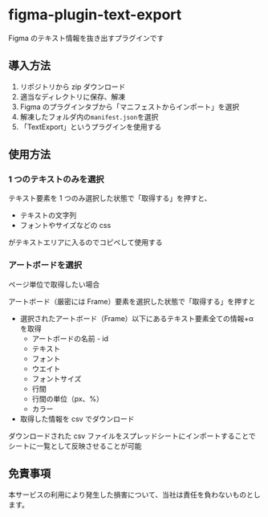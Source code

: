 # figma-plugin-text-export

Figma のテキスト情報を抜き出すプラグインです

## 導入方法

1. リポジトリから zip ダウンロード
2. 適当なディレクトリに保存、解凍
3. Figma のプラグインタブから「マニフェストからインポート」を選択
4. 解凍したフォルダ内の`manifest.json`を選択
5. 「TextExport」というプラグインを使用する

## 使用方法

### 1 つのテキストのみを選択

テキスト要素を 1 つのみ選択した状態で「取得する」を押すと、

-   テキストの文字列
-   フォントやサイズなどの css

がテキストエリアに入るのでコピペして使用する

### アートボードを選択

ページ単位で取得したい場合

アートボード（厳密には Frame）要素を選択した状態で「取得する」を押すと

-   選択されたアートボード（Frame）以下にあるテキスト要素全ての情報+α を取得
    -   アートボードの名前 - id
    -   テキスト
    -   フォント
    -   ウエイト
    -   フォントサイズ
    -   行間
    -   行間の単位（px、%）
    -   カラー
-   取得した情報を csv でダウンロード

ダウンロードされた csv ファイルをスプレッドシートにインポートすることでシートに一覧として反映させることが可能

## 免責事項

本サービスの利用により発生した損害について、当社は責任を負わないものとします。
